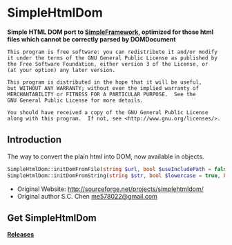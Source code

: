 SimpleHtmlDom
===================

__Simple HTML DOM port to [SimpleFramework](https://github.com/PeratX/SimpleFramework), optimized for those html files which cannot be correctly parsed by DOMDocument__

	This program is free software: you can redistribute it and/or modify
	it under the terms of the GNU General Public License as published by
	the Free Software Foundation, either version 3 of the License, or
	(at your option) any later version.

	This program is distributed in the hope that it will be useful,
	but WITHOUT ANY WARRANTY; without even the implied warranty of
	MERCHANTABILITY or FITNESS FOR A PARTICULAR PURPOSE.  See the
	GNU General Public License for more details.

	You should have received a copy of the GNU General Public License
	along with this program.  If not, see <http://www.gnu.org/licenses/>.

Introduction
-------------
The way to convert the plain html into DOM, now available in objects.
```php
SimpleHtmlDom::initDomFromFile(string $url, bool $useIncludePath = false, $context = null, $offset = -1, bool $lowercase = true, bool $forceTagsClosed = true, string $targetCharset = SimpleHtmlDom::DEFAULT_TARGET_CHARSET, bool $stripRN = true, string $defaultBRText = SimpleHtmlDom::DEFAULT_BR_TEXT, string $defaultSpanText = SimpleHtmlDom::DEFAULT_SPAN_TEXT)
SimpleHtmlDom::initDomFromString(string $str, bool $lowercase = true, bool $forceTagsClosed = true, string $targetCharset = SimpleHtmlDom::DEFAULT_TARGET_CHARSET, bool $stripRN = true, string $defaultBRText = SimpleHtmlDom::DEFAULT_BR_TEXT, string $defaultSpanText = SimpleHtmlDom::DEFAULT_SPAN_TEXT)
```

 * Original Website: http://sourceforge.net/projects/simplehtmldom/
 * Original author S.C. Chen <me578022@gmail.com>

Get SimpleHtmlDom
-------------
__[Releases](https://github.com/PeratX/SimpleHtmlDom/releases)__